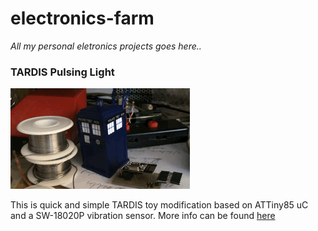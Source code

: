 # electronics-farm
*All my personal eletronics projects goes here..*

### TARDIS Pulsing Light

[![ScreenShot](https://github.com/pauliusbau/electronics-farm/blob/master/TARDIS/img/tardis_5s.gif)](https://github.com/pauliusbau/electronics-farm/tree/master/TARDIS)

This is quick and simple TARDIS toy modification based on ATTiny85 uC and a SW-18020P vibration sensor.  More info can be found [here](https://github.com/pauliusbau/electronics-farm/tree/master/TARDIS)
